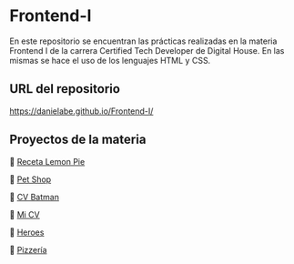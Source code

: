 # Frontend-I

En este repositorio se encuentran las prácticas realizadas en la materia Frontend I de la carrera Certified Tech Developer de Digital House. En las mismas se hace el uso de los lenguajes HTML y CSS.

## URL del repositorio
https://danielabe.github.io/Frontend-I/

## Proyectos de la materia

🌸 <a href="https://danielabe.github.io/Frontend-I/lemon-pie">Receta Lemon Pie</a>

🌸 <a href="https://danielabe.github.io/Frontend-I/petshop">Pet Shop</a>

🌸 <a href="https://danielabe.github.io/Frontend-I/cv-batman">CV Batman</a>

🌸 <a href="https://danielabe.github.io/Frontend-I/personal-cv">Mi CV</a>

🌸 <a href="https://danielabe.github.io/Frontend-I/heroes">Heroes</a>

🌸 <a href="https://danielabe.github.io/Frontend-I/pizzeria">Pizzería</a>
